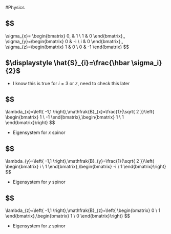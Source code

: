 #Physics 
## $$
\sigma_{x}=
\begin{bmatrix}
0, & 1 \\
1 & 0
\end{bmatrix},\,
\sigma_{y}=\begin{bmatrix}
0 & -i \\
i & 0
\end{bmatrix},\,
\sigma_{z}=\begin{bmatrix}
1 & 0 \\
0 & -1
\end{bmatrix}
$$
## $\displaystyle \hat{S}_{i}=\frac{\hbar \sigma_i}{2}$
* I know this is true for $\displaystyle i=3$ or $\displaystyle z$, need to check this later
## $$
\lambda_{x}=\left\{ -1,1 \right\},\mathfrak{B}_{x}=\frac{1}{\sqrt{ 2 }}\left\{ \begin{bmatrix}
1 \\
-1
\end{bmatrix},\begin{bmatrix}
1 \\
1
\end{bmatrix}\right\}
$$
* Eigensystem for $\displaystyle x$ spinor
## $$
\lambda_{y}=\left\{ -1,1 \right\},\mathfrak{B}_{y}=\frac{1}{\sqrt{ 2 }}\left\{ \begin{bmatrix}
i \\
1
\end{bmatrix},\begin{bmatrix}
-i \\
1
\end{bmatrix}\right\}
$$
* Eigensystem for $\displaystyle y$ spinor
## $$
\lambda_{z}=\left\{ -1,1 \right\},\mathfrak{B}_{z}=\left\{ \begin{bmatrix}
0 \\
1
\end{bmatrix},\begin{bmatrix}
1 \\
0
\end{bmatrix}\right\}
$$
* Eigensystem for $\displaystyle z$ spinor